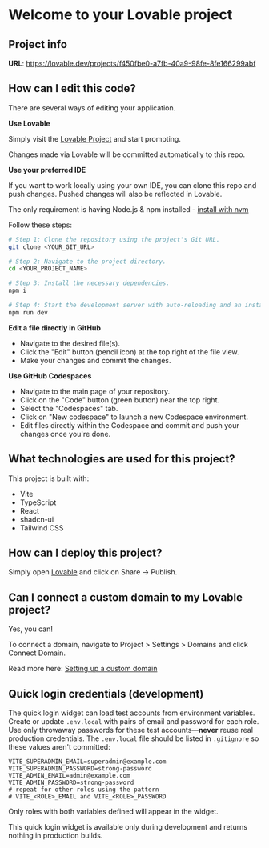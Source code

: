 # Welcome to your Lovable project

## Project info

**URL**: https://lovable.dev/projects/f450fbe0-a7fb-40a9-98fe-8fe166299abf

## How can I edit this code?

There are several ways of editing your application.

**Use Lovable**

Simply visit the [Lovable Project](https://lovable.dev/projects/f450fbe0-a7fb-40a9-98fe-8fe166299abf) and start prompting.

Changes made via Lovable will be committed automatically to this repo.

**Use your preferred IDE**

If you want to work locally using your own IDE, you can clone this repo and push changes. Pushed changes will also be reflected in Lovable.

The only requirement is having Node.js & npm installed - [install with nvm](https://github.com/nvm-sh/nvm#installing-and-updating)

Follow these steps:

```sh
# Step 1: Clone the repository using the project's Git URL.
git clone <YOUR_GIT_URL>

# Step 2: Navigate to the project directory.
cd <YOUR_PROJECT_NAME>

# Step 3: Install the necessary dependencies.
npm i

# Step 4: Start the development server with auto-reloading and an instant preview.
npm run dev
```

**Edit a file directly in GitHub**

- Navigate to the desired file(s).
- Click the "Edit" button (pencil icon) at the top right of the file view.
- Make your changes and commit the changes.

**Use GitHub Codespaces**

- Navigate to the main page of your repository.
- Click on the "Code" button (green button) near the top right.
- Select the "Codespaces" tab.
- Click on "New codespace" to launch a new Codespace environment.
- Edit files directly within the Codespace and commit and push your changes once you're done.

## What technologies are used for this project?

This project is built with:

- Vite
- TypeScript
- React
- shadcn-ui
- Tailwind CSS

## How can I deploy this project?

Simply open [Lovable](https://lovable.dev/projects/f450fbe0-a7fb-40a9-98fe-8fe166299abf) and click on Share -> Publish.

## Can I connect a custom domain to my Lovable project?

Yes, you can!

To connect a domain, navigate to Project > Settings > Domains and click Connect Domain.

Read more here: [Setting up a custom domain](https://docs.lovable.dev/tips-tricks/custom-domain#step-by-step-guide)

## Quick login credentials (development)

The quick login widget can load test accounts from environment variables. Create or update `.env.local` with pairs of email and password for each role. Use only throwaway passwords for these test accounts—**never** reuse real production credentials. The `.env.local` file should be listed in `.gitignore` so these values aren't committed:

```
VITE_SUPERADMIN_EMAIL=superadmin@example.com
VITE_SUPERADMIN_PASSWORD=strong-password
VITE_ADMIN_EMAIL=admin@example.com
VITE_ADMIN_PASSWORD=strong-password
# repeat for other roles using the pattern
# VITE_<ROLE>_EMAIL and VITE_<ROLE>_PASSWORD
```

Only roles with both variables defined will appear in the widget.

This quick login widget is available only during development and returns nothing in production builds.
